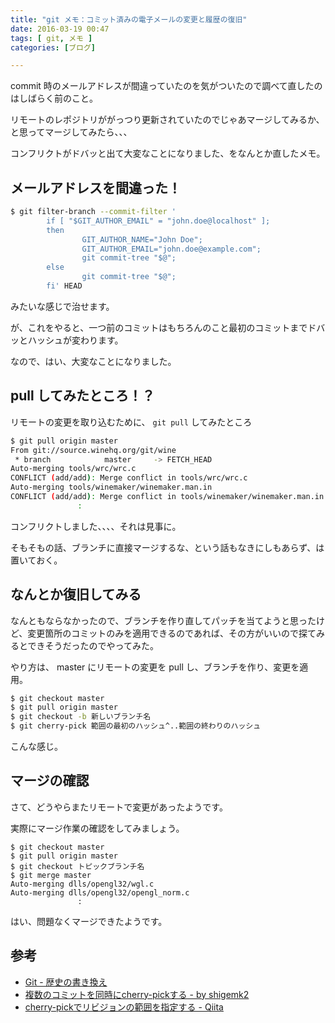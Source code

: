 ```yaml
---
title: "git メモ：コミット済みの電子メールの変更と履歴の復旧"
date: 2016-03-19 00:47
tags: [ git, メモ ]
categories: [ブログ]

---
```


commit 時のメールアドレスが間違っていたのを気がついたので調べて直したのはしばらく前のこと。

リモートのレポジトリががっつり更新されていたのでじゃあマージしてみるか、と思ってマージしてみたら、、、

コンフリクトがドバッと出て大変なことになりました、をなんとか直したメモ。

## メールアドレスを間違った！

```bash
$ git filter-branch --commit-filter '
        if [ "$GIT_AUTHOR_EMAIL" = "john.doe@localhost" ];
        then
                GIT_AUTHOR_NAME="John Doe";
                GIT_AUTHOR_EMAIL="john.doe@example.com";
                git commit-tree "$@";
        else
                git commit-tree "$@";
        fi' HEAD
```

みたいな感じで治せます。

が、これをやると、一つ前のコミットはもちろんのこと最初のコミットまでドバッとハッシュが変わります。

なので、はい、大変なことになりました。

## pull してみたところ！？

リモートの変更を取り込むために、 `git pull` してみたところ

```bash
$ git pull origin master
From git://source.winehq.org/git/wine
 * branch            master     -> FETCH_HEAD
Auto-merging tools/wrc/wrc.c
CONFLICT (add/add): Merge conflict in tools/wrc/wrc.c
Auto-merging tools/winemaker/winemaker.man.in
CONFLICT (add/add): Merge conflict in tools/winemaker/winemaker.man.in
               :
```

コンフリクトしました、、、、それは見事に。

そもそもの話、ブランチに直接マージするな、という話もなきにしもあらず、は置いておく。

## なんとか復旧してみる

なんともならなかったので、ブランチを作り直してパッチを当てようと思ったけど、変更箇所のコミットのみを適用できるのであれば、その方がいいので探てみるとできそうだったのでやってみた。

やり方は、 master にリモートの変更を pull し、ブランチを作り、変更を適用。

```bash
$ git checkout master
$ git pull origin master
$ git checkout -b 新しいブランチ名
$ git cherry-pick 範囲の最初のハッシュ^..範囲の終わりのハッシュ
```

こんな感じ。

## マージの確認

さて、どうやらまたリモートで変更があったようです。

実際にマージ作業の確認をしてみましょう。

```
$ git checkout master
$ git pull origin master
$ git checkout トピックブランチ名
$ git merge master
Auto-merging dlls/opengl32/wgl.c
Auto-merging dlls/opengl32/opengl_norm.c
               :
```

はい、問題なくマージできたようです。

## 参考

* [Git - 歴史の書き換え](https://git-scm.com/book/ja/v1/Git-%E3%81%AE%E3%81%95%E3%81%BE%E3%81%96%E3%81%BE%E3%81%AA%E3%83%84%E3%83%BC%E3%83%AB-%E6%AD%B4%E5%8F%B2%E3%81%AE%E6%9B%B8%E3%81%8D%E6%8F%9B%E3%81%88)
* [複数のコミットを同時にcherry-pickする - by shigemk2](http://www.shigemk2.com/entry/20130115/1358244775)
* [cherry-pickでリビジョンの範囲を指定する - Qiita](http://qiita.com/sasaplus1/items/434e51fba528b0e8853d)

